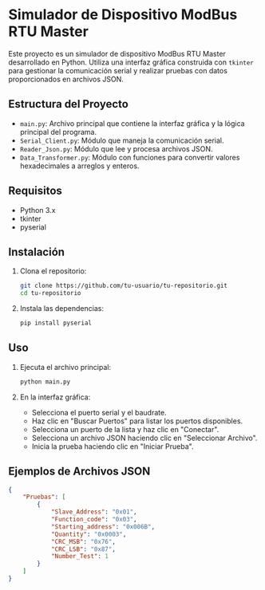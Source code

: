 # Simulador de Dispositivo ModBus RTU Master

Este proyecto es un simulador de dispositivo ModBus RTU Master desarrollado en Python. Utiliza una interfaz gráfica construida con `tkinter` para gestionar la comunicación serial y realizar pruebas con datos proporcionados en archivos JSON.

## Estructura del Proyecto

- `main.py`: Archivo principal que contiene la interfaz gráfica y la lógica principal del programa.
- `Serial_Client.py`: Módulo que maneja la comunicación serial.
- `Reader_Json.py`: Módulo que lee y procesa archivos JSON.
- `Data_Transformer.py`: Módulo con funciones para convertir valores hexadecimales a arreglos y enteros.

## Requisitos

- Python 3.x
- tkinter
- pyserial

## Instalación

1. Clona el repositorio:
    ```bash
    git clone https://github.com/tu-usuario/tu-repositorio.git
    cd tu-repositorio
    ```

2. Instala las dependencias:
    ```bash
    pip install pyserial
    ```

## Uso

1. Ejecuta el archivo principal:
    ```bash
    python main.py
    ```

2. En la interfaz gráfica:
    - Selecciona el puerto serial y el baudrate.
    - Haz clic en "Buscar Puertos" para listar los puertos disponibles.
    - Selecciona un puerto de la lista y haz clic en "Conectar".
    - Selecciona un archivo JSON haciendo clic en "Seleccionar Archivo".
    - Inicia la prueba haciendo clic en "Iniciar Prueba".

## Ejemplos de Archivos JSON

```json
{
    "Pruebas": [
        {
            "Slave_Address": "0x01",
            "Function_code": "0x03",
            "Starting_address": "0x006B",
            "Quantity": "0x0003",
            "CRC_MSB": "0x76",
            "CRC_LSB": "0x87",
            "Number_Test": 1
        }
    ]
}

